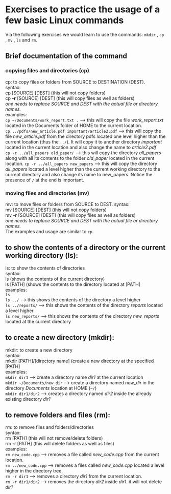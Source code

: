 # Exercises to practice the usage of a few basic Linux commands

Via the following exercises we would learn to use the commands: 
```mkdir``` , ```cp``` , ```mv``` , ```ls``` and ```rm```.

## Brief documentation of the command
### copying files and directories (cp)<br>
cp: to copy files or folders from SOURCE to DESTINATION (DEST).<br>
syntax:<br>
cp \[SOURCE\] \[DEST\] (this will not copy folders)<br>
cp **-r** \[SOURCE\] \[DEST\] (this will copy files as well as folders)<br>
*one needs to replace SOURCE and DEST with the actual file or directory names.*<br>
examples:<br>
```cp ~/Documents/work_report.txt .``` --> this will copy the file *work_report.txt* located in the Documents folder of HOME to the current location. <br>
```cp ../pdfs/new_article.pdf important/article2.pdf``` --> this will copy the file *new_article.pdf* from the directory pdfs located one level higher than the current location (thus the ```../```). It will copy it to another directory *important* located in the current location and also change the name to *article2.pdf*<br>
```cp -r ../all_papers old_paper/``` --> this will copy the directory *all_papers* along with all its contents to the folder *old_paper* located in the current location.
```cp -r ../all_papers new_papers``` --> this will copy the directory *all_papers* located a level higher than the current working directory to the current directory and also change its name to new_papers. Notice the presence of ```/``` at the end is important.

### moving files and directories (mv) <br>
mv: to move files or folders from SOURCE to DEST.
syntax:<br>
mv \[SOURCE\] \[DEST\] (this will not copy folders)<br>
mv **-r** \[SOURCE\] \[DEST\] (this will copy files as well as folders)<br>
*one needs to replace SOURCE and DEST with the actual file or directory names.*<br>
The examples and usage are similar to ```cp```.

## to show the contents of a directory or the current working directory (ls):<br>
ls: to show the contents of directories<br>
syntax:<br>
ls (shows the contents of the current directory)<br>
ls \[PATH\] (shows the contents to the directory located at \[PATH\]<br>
examples:<br>
```ls```<br>
```ls ../``` --> this shows the contents of the directory a level higher<br>
```ls ../reports/``` --> this shows the contents of the directory *reports* located a level higher<br>
```ls new_reports/``` --> this shows the contents of the directory *new_reports* located at the current directory<br>

## to create a new directory (mkdir):<br>
mkdir: to create a new directory<br>
syntax:<br>
mkdir \[PATH\]/\[directory name\] (create a new directory at the specified \[PATH\]<br>
examples:<br>
```mkdir dir1``` --> create a directory name *dir1* at the current location<br>
```mkdir ~/Documents/new_dir``` --> create a directory named *new_dir* in the directory *Documents* location at HOME (```~/```)<br>
```mkdir dir1/dir2``` --> creates a directory named *dir2* inside the already existing directory *dir1*<br>

## to remove folders and files (rm):<br>
rm: to remove files and folders/directories<br>
syntax:<br>
rm \[PATH\] (this will not remove/delete folders)<br> 
rm -r \[PATH\] (this will delete folders as well as files)<br>
examples:<br>
```rm new_code.cpp``` --> removes a file called *new_code.cpp* from the current location.<br>
```rm ../new_code.cpp``` --> removes a files called *new_code.cpp* located a level higher in the directory tree.<br>
```rm -r dir1``` --> removes a directory *dir1* from the current location.<br>
```rm -r dir1/dir2``` --> removes the directory *dir2* inside *dir1*. it will not delete *dir1*<br>

 
